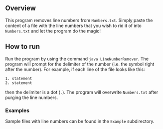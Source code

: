 ## Overview
This program removes line numbers from `Numbers.txt`. Simply paste the content of a file with the line numbers that you wish to rid it of into `Numbers.txt` and let the program do the magic!

## How to run
Run the program by using the command `java LineNumberRemover`. The program will prompt for the delimiter of the number (i.e. the symbol right after the number). For example, if each line of the file looks like this: 
```
1. statement  
2. statement
```
then the delimiter is a dot (`.`). The program will overwrite `Numbers.txt` after purging the line numbers. 

### Examples
Sample files with line numbers can be found in the `Example` subdirectory. 